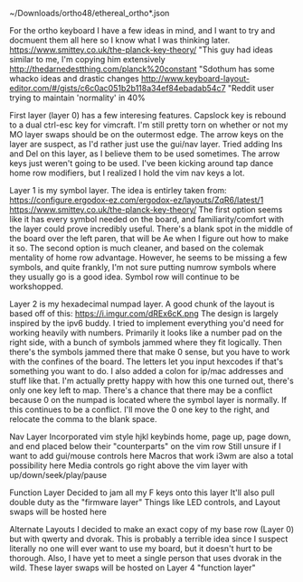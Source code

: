~/Downloads/ortho48/ethereal_ortho*.json

For the ortho keyboard I have a few ideas in mind, and I want to try and docmuent them all here so I know what I was thinking later.
https://www.smittey.co.uk/the-planck-key-theory/ "This guy had ideas similar to me, I'm copying him extensively
http://thedarnedestthing.com/planck%20constant "Sdothum has some whacko ideas and drastic changes
http://www.keyboard-layout-editor.com/#/gists/c6c0ac051b2b118a34ef84ebadab54c7 "Reddit user trying to maintain 'normality' in 40%

First layer (layer 0) has a few interesing features.
Capslock key is rebound to a dual ctrl-esc key for vimcraft.
I'm still pretty torn on whether or not my MO layer swaps should be on the outermost edge.
The arrow keys on the layer are suspect, as I'd rather just use the gui/nav layer.
Tried adding Ins and Del on this layer, as I believe them to be used sometimes. The arrow keys just weren't going to be used.
I've been kicking around tap dance home row modifiers, but I realized I hold the vim nav keys a lot.

Layer 1 is my symbol layer.
The idea is entirley taken from:
https://configure.ergodox-ez.com/ergodox-ez/layouts/ZqR6/latest/1
https://www.smittey.co.uk/the-planck-key-theory/
The first option seems like it has every symbol needed on the board, and familiarity/comfort with the layer could prove incredibly useful.
There's a blank spot in the middle of the board over the left paren, that will be Ae when I figure out how to make it so.
The second option is much cleaner, and based on the colemak mentality of home row advantage.
However, he seems to be missing a few symbols, and quite frankly, I'm not sure putting numrow symbols where they usually go is a good idea.
Symbol row will continue to be workshopped.

Layer 2 is my hexadecimal numpad layer.
A good chunk of the layout is based off of this:
https://i.imgur.com/dREx6cK.png
The design is largely inspired by the ipv6 buddy. I tried to implement everything you'd need for working heavily with numbers.
Primarily it looks like a number pad on the right side, with a bunch of symbols jammed where they fit logically.
Then there's the symbols jammed there that make 0 sense, but you have to work with the confines of the board.
The letters let you input hexcodes if that's something you want to do. I also added a colon for ip/mac addresses and stuff like that.
I'm actually pretty happy with how this one turned out, there's only one key left to map.
There's a chance that there may be a conflict because 0 on the numpad is located where the symbol layer is normally. If this continues to be a conflict. I'll move the 0 one key to the right, and relocate the comma to the blank space.

Nav Layer
Incorporated vim style hjkl keybinds
home, page up, page down, and end placed below their "counterparts" on the vim row
Still unsure if I want to add gui/mouse controls here
Macros that work i3wm are also a total possibility here
Media controls go right above the vim layer with up/down/seek/play/pause

Function Layer
Decided to jam all my F keys onto this layer
It'll also pull double duty as the "firmware layer"
Things like LED controls, and Layout swaps will be hosted here

Alternate Layouts
I decided to make an exact copy of my base row (Layer 0) but with qwerty and dvorak.
This is probably a terrible idea since I suspect literally no one will ever want to use my board, but it doesn't hurt to be thorough.
Also, I have yet to meet a single person that uses dvorak in the wild.
These layer swaps will be hosted on Layer 4 "function layer"
